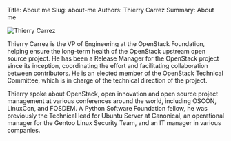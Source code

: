 Title: About me
Slug: about-me
Authors: Thierry Carrez
Summary: About me

![Thierry Carrez]({filename}/images/ttx192.jpg)

Thierry Carrez is the VP of Engineering at the OpenStack Foundation,
helping ensure the long-term health of the OpenStack upstream open source
project. He has been a Release Manager for the OpenStack project since
its inception, coordinating the effort and facilitating collaboration between
contributors. He is an elected member of the OpenStack Technical Committee,
which is in charge of the technical direction of the project.

Thierry spoke about OpenStack, open innovation and open source project
management at various conferences around the world, including OSCON, LinuxCon,
and FOSDEM. A Python Software Foundation fellow, he was previously the
Technical lead for Ubuntu Server at Canonical, an operational manager for
the Gentoo Linux Security Team, and an IT manager in various companies.
